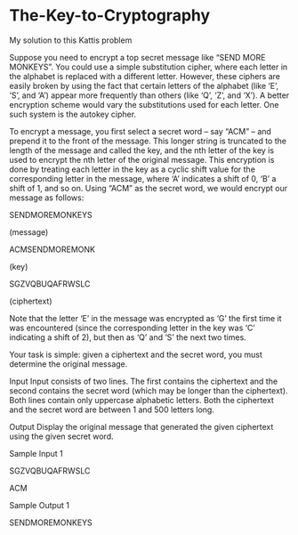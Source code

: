 # The-Key-to-Cryptography
My solution to this Kattis problem

Suppose you need to encrypt a top secret message like “SEND MORE MONKEYS”. You could use a simple substitution cipher, where each letter in the alphabet is replaced with a different letter. However, these ciphers are easily broken by using the fact that certain letters of the alphabet (like ‘E’, ‘S’, and ‘A’) appear more frequently than others (like ‘Q’, ‘Z’, and ‘X’). A better encryption scheme would vary the substitutions used for each letter. One such system is the autokey cipher.

To encrypt a message, you first select a secret word – say “ACM” – and prepend it to the front of the message. This longer string is truncated to the length of the message and called the key, and the nth letter of the key is used to encrypt the nth letter of the original message. This encryption is done by treating each letter in the key as a cyclic shift value for the corresponding letter in the message, where ‘A’ indicates a shift of 0, ‘B’ a shift of 1, and so on. Using “ACM” as the secret word, we would encrypt our message as follows:

SENDMOREMONKEYS

(message)

ACMSENDMOREMONK

(key)

SGZVQBUQAFRWSLC

(ciphertext)

Note that the letter ‘E’ in the message was encrypted as ‘G’ the first time it was encountered (since the corresponding letter in the key was ‘C’ indicating a shift of 2), but then as ‘Q’ and ‘S’ the next two times.

Your task is simple: given a ciphertext and the secret word, you must determine the original message.

Input
Input consists of two lines. The first contains the ciphertext and the second contains the secret word (which may be longer than the ciphertext). Both lines contain only uppercase alphabetic letters. Both the ciphertext and the secret word are between 1 and 500 letters long.

Output
Display the original message that generated the given ciphertext using the given secret word.

Sample Input 1	

SGZVQBUQAFRWSLC

ACM

Sample Output 1

SENDMOREMONKEYS
